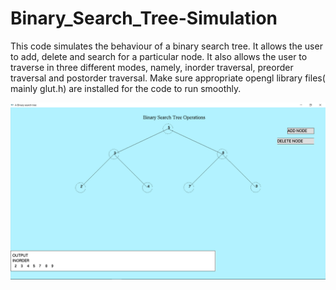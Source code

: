 # Binary_Search_Tree-Simulation
This code simulates the behaviour of a binary search tree. It allows the user to add, delete and search for a particular node. It also allows the user to traverse in three different modes, namely, inorder traversal, preorder traversal and postorder traversal.
Make sure appropriate opengl library files( mainly glut.h) are installed for the code to run smoothly. 


![Alt Text](Screenshot.png)
